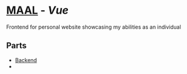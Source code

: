 # [MAAL](https://maal.net) - _Vue_

Frontend for personal website showcasing my abilities as an individual

## Parts
- [Backend](https://github.com/MathiasFrost/MAAL.API)
- 
